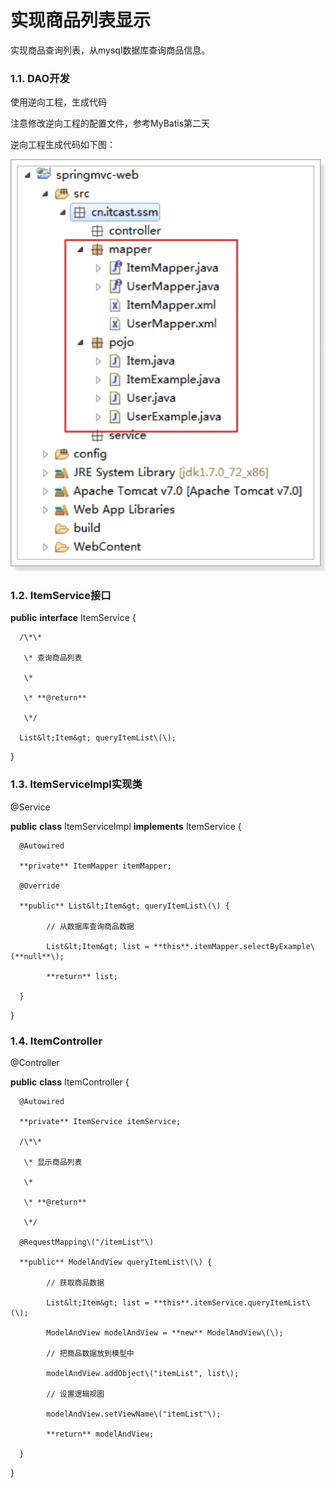 # 实现商品列表显示

实现商品查询列表，从mysql数据库查询商品信息。

### 1.1. DAO开发

使用逆向工程，生成代码

注意修改逆向工程的配置文件，参考MyBatis第二天

逆向工程生成代码如下图：

![](../../../.gitbook/assets/image%20%28192%29.png)

### 1.2. ItemService接口

**public** **interface** ItemService {

      /\*\*

       \* 查询商品列表

       \*

       \* **@return**

       \*/

      List&lt;Item&gt; queryItemList\(\);

}

### 1.3. ItemServiceImpl实现类

@Service

**public** **class** ItemServiceImpl **implements** ItemService {

      @Autowired

      **private** ItemMapper itemMapper;

      @Override

      **public** List&lt;Item&gt; queryItemList\(\) {

            // 从数据库查询商品数据

            List&lt;Item&gt; list = **this**.itemMapper.selectByExample\(**null**\);

            **return** list;

      }

}

### 1.4. ItemController

@Controller

**public** **class** ItemController {

      @Autowired

      **private** ItemService itemService;

      /\*\*

       \* 显示商品列表

       \*

       \* **@return**

       \*/

      @RequestMapping\("/itemList"\)

      **public** ModelAndView queryItemList\(\) {

            // 获取商品数据

            List&lt;Item&gt; list = **this**.itemService.queryItemList\(\);

            ModelAndView modelAndView = **new** ModelAndView\(\);

            // 把商品数据放到模型中

            modelAndView.addObject\("itemList", list\);

            // 设置逻辑视图

            modelAndView.setViewName\("itemList"\);

            **return** modelAndView;

      }

}


